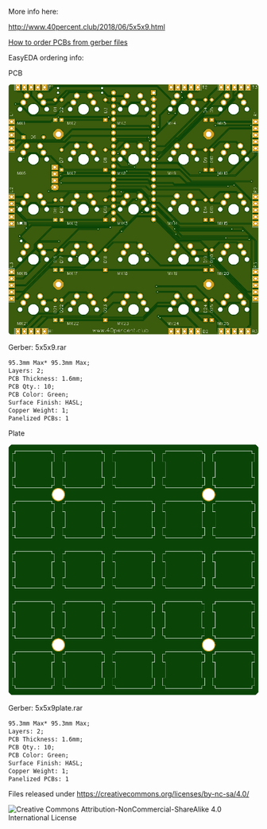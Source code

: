 More info here:

http://www.40percent.club/2018/06/5x5x9.html

[How to order PCBs from gerber files](http://www.40percent.club/2017/03/ordering-pcb.html)

EasyEDA ordering info:

PCB

![5x5x9](5x5x9.png)

Gerber: 5x5x9.rar


    95.3mm Max* 95.3mm Max;
    Layers: 2;
    PCB Thickness: 1.6mm;
    PCB Qty.: 10;
    PCB Color: Green;
    Surface Finish: HASL;
    Copper Weight: 1;
    Panelized PCBs: 1

	
Plate

![5x5x9plate](5x5x9plate.png)

Gerber: 5x5x9plate.rar


    95.3mm Max* 95.3mm Max;
    Layers: 2;
    PCB Thickness: 1.6mm;
    PCB Qty.: 10;
    PCB Color: Green;
    Surface Finish: HASL;
    Copper Weight: 1;
    Panelized PCBs: 1
	
Files released under https://creativecommons.org/licenses/by-nc-sa/4.0/

![Creative Commons Attribution-NonCommercial-ShareAlike 4.0 International License](https://i.creativecommons.org/l/by-nc-sa/4.0/88x31.png)
